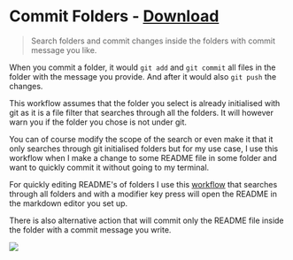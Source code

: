 # Commit Folders - [Download](https://github.com/nikitavoloboev/small-workflows/blob/master/commit-folders/Commit%20folders.alfredworkflow?raw=true)
> Search folders and commit changes inside the folders with commit message you like.

When you commit a folder, it would `git add` and `git commit` all files in the folder with the message you provide. And after it would also `git push` the changes.

This workflow assumes that the folder you select is already initialised with git as it is a file filter that searches through all the folders. It will however warn you if the folder you chose is not under git.

You can of course modify the scope of the search or even make it that it only searches through git initialised folders but for my use case, I use this workflow when I make a change to some README file in some folder and want to quickly commit it without going to my terminal.

For quickly editing README's of folders I use this [workflow](../folder-search) that searches through all folders and with a modifier key press will open the README in the markdown editor you set up.

There is also alternative action that will commit only the README file inside the folder with a commit message you write.

![](https://i.imgur.com/chzfkue.png)